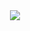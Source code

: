 <div align="center">
  <img src="https://github-readme-stats.vercel.app/api/top-langs/?username=holo&hide_title=true&theme=github_dark&hide_border=true">
</div>

